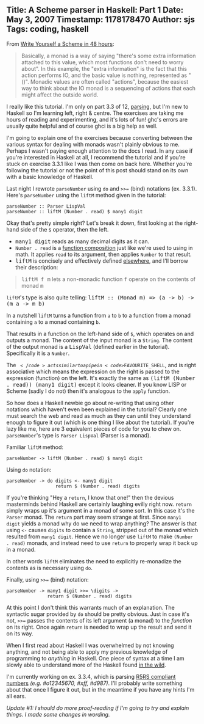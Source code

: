 Title: A Scheme parser in Haskell: Part 1
Date: May 3, 2007
Timestamp: 1178178470
Author: sjs
Tags: coding, haskell
----

From <a href="http://halogen.note.amherst.edu/~jdtang/scheme_in_48/tutorial/firststeps.html">Write Yourself a Scheme in 48 hours</a>:

<blockquote>
	<p>Basically, a monad is a way of saying "there's some extra information attached to this value, which most functions don't need to worry about". In this example, the "extra information" is the fact that this action performs IO, and the basic value is nothing, represented as "()". Monadic values are often called "actions", because the easiest way to think about the IO monad is a sequencing of actions that each might affect the outside world.</p>
</blockquote>

I really like this tutorial. I'm only on part 3.3 of 12, <a href="http://halogen.note.amherst.edu/~jdtang/scheme_in_48/tutorial/parser.html">parsing</a>, but I'm new to Haskell so I'm learning left, right & centre. The exercises are taking me hours of reading and experimenting, and it's lots of fun! ghc's errors are usually quite helpful and of course ghci is a big help as well.

I'm going to explain one of the exercises because converting between the various syntax for dealing with monads wasn't plainly obvious to me. Perhaps I wasn't paying enough attention to the docs I read. In any case if you're interested in Haskell at all, I recommend the tutorial and if you're stuck on exercise 3.3.1 like I was then come on back here. Whether you're following the tutorial or not the point of this post should stand on its own with a basic knowledge of Haskell.

Last night I rewrote <code>parseNumber</code> using <code>do</code> and <code>&gt;&gt;=</code> (bind) notations (ex. 3.3.1). Here's <code>parseNumber</code> using the <code>liftM</code> method given in the tutorial:

<pre><code>parseNumber :: Parser LispVal
parseNumber :: liftM (Number . read) $ many1 digit
</code></pre>
Okay that's pretty simple right? Let's break it down, first looking at the right-hand side of the <code>$</code> operator, then the left.

 * <tt>many1 digit</tt> reads as many decimal digits as it can.
 * <code>Number . read</code> is a <a href="http://en.wikipedia.org/wiki/Function_composition_(computer_science%29">function composition</a> just like we're used to using in math. It applies <code>read</code> to its argument, then applies <code>Number</code> to that result.
 * <tt>liftM</tt> is concisely and effectively defined <a href="http://members.chello.nl/hjgtuyl/tourdemonad.html#liftM">elsewhere</a>, and I'll borrow their description:

<blockquote>
	<p><tt>liftM f m</tt> lets a non-monadic function <tt>f</tt> operate on the contents of monad <tt>m</tt></p>
</blockquote>

<code>liftM</code>'s type is also quite telling: <tt>liftM :: (Monad m) =&gt; (a -&gt; b) -&gt; (m a -&gt; m b)</tt>

In a nutshell <code>liftM</code> turns a function from <code>a</code> to <code>b</code> to a function from a monad containing <code>a</code> to a monad containing <code>b</code>.

That results in a function on the left-hand side of <code>$</code>, which operates on and outputs a monad. The content of the input monad is a <code>String</code>. The content of the output monad is a <tt>LispVal</tt> (defined earlier in the tutorial). Specifically it is a <code>Number</code>.

The <code>$</code> acts similar to a pipe in <code>$FAVOURITE_SHELL</code>, and is right associative which means the expression on the right is passed to the expression (function) on the left. It's exactly the same as <tt>(liftM (Number . read)) (many1 digit)</tt> except it looks cleaner. If you know LISP or Scheme (sadly I do not) then it's analogous to the <code>apply</code> function.

So how does a Haskell newbie go about re-writing that using other notations which haven't even been explained in the tutorial? Clearly one must search the web and read as much as they can until they understand enough to figure it out (which is one thing I like about the tutorial). If you're lazy like me, here are 3 equivalent pieces of code for you to chew on. <code>parseNumber</code>'s type is <code>Parser LispVal</code> (Parser is a monad).


Familiar <code>liftM</code> method:
<pre><code>parseNumber -&gt; liftM (Number . read) $ many1 digit
</code></pre>

Using <code>do</code> notation:
<pre><code>parseNumber -&gt; do digits &lt;- many1 digit
                  return $ (Number . read) digits
</code></pre>
If you're thinking "Hey a <code>return</code>, I know that one!" then the devious masterminds behind Haskell are certainly laughing evilly right now. <code>return</code> simply wraps up it's argument in a monad of some sort. In this case it's the <code>Parser</code> monad. The <code>return</code> part may seem strange at first. Since <code>many1 digit</code> yields a monad why do we need to wrap anything? The answer is that using <code>&lt;-</code> causes <code>digits</code> to contain a <code>String</code>, stripped out of the monad which resulted from <code>many1 digit</code>. Hence we no longer use <code>liftM</code> to make <code>(Number . read)</code> monads, and instead need to use <code>return</code> to properly wrap it back up in a monad.

In other words <code>liftM</code> eliminates the need to explicitly re-monadize the contents as is necessary using <code>do</code>.


Finally, using <code>&gt;&gt;=</code> (bind) notation:
<pre><code>parseNumber -&gt; many1 digit &gt;&gt;= \digits -&gt;
               return $ (Number . read) digits
</code></pre>
At this point I don't think this warrants much of an explanation. The syntactic sugar provided by <code>do</code> should be pretty obvious. Just in case it's not, <code>&gt;&gt;=</code> passes the contents of its left argument (a monad) to the <em>function</em> on its right. Once again <code>return</code> is needed to wrap up the result and send it on its way.

When I first read about Haskell I was overwhelmed by not knowing anything, and not being able to apply my previous knowledge of programming to <em>anything</em> in Haskell. One piece of syntax at a time I am slowly able to understand more of the Haskell found <a href="http://www.google.com/url?sa=t&amp;ct=res&amp;cd=2&amp;url=http%3A%2F%2Fblog.moertel.com%2Farticles%2F2005%2F03%2F25%2Fwriting-a-simple-ruby-evaluator-in-haskell&amp;ei=Q1A6RtWPLZvYigGZsMjxAQ&amp;usg=AFrqEzdrRepwsuNaQqe1gHYjHvqdCDKfoA&amp;sig2=0qNTIOB9XxeZRqKR7J61Iw">in the wild</a>.

I'm currently working on ex. 3.3.4, which is parsing <a href="http://www.schemers.org/Documents/Standards/R5RS/HTML/r5rs-Z-H-9.html#%_sec_6.3.5">R5RS compliant numbers</a> <em>(e.g. #o12345670, #xff, #d987)</em>. I'll probably write something about that once I figure it out, but in the meantime if you have any hints I'm all ears.

*Update #1: I should do more proof-reading if I'm going to try and explain things. I made some changes in wording.*
